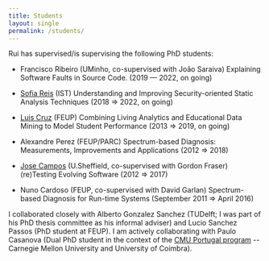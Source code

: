 ```yaml
---
title: Students
layout: single
permalink: /students/
---
```


Rui has supervised/is supervising the following PhD students:

* Francisco Ribeiro (UMinho, co-supervised with João Saraiva) Explaining Software Faults in Source Code. (2019 — 2022, on going)

* [Sofia Reis](https://sofiaoreis.github.io/) (IST) Understanding and Improving Security-oriented Static Analysis Techniques (2018 ⇒ 2022, on going)

* [Luis Cruz](https://luiscruz.github.io/) (FEUP) Combining Living Analytics and Educational Data Mining to Model Student Performance (2013 ⇒ 2019, on going)

* Alexandre Perez (FEUP/PARC) Spectrum-based Diagnosis: Measurements, Improvements and Applications (2012 ⇒ 2018)

* [Jose Campos](https://jose.github.io/) (U.Sheffield, co-supervised with Gordon Fraser) (re)Testing Evolving Software (2012 ⇒ 2017)

* Nuno Cardoso (FEUP, co-supervised with David Garlan) Spectrum-based Diagnosis for Run-time Systems (September 2011 ⇒ April 2016)

<p>I collaborated closely with Alberto Gonzalez Sanchez (TUDelft; I was part of his PhD thesis committee as his informal adviser) and Lucio Sanchez Passos (PhD student at FEUP). I am actively collaborating with Paulo Casanova (Dual PhD student in the context of the <a href="http://www.cmuportugal.org/">CMU Portugal program</a> -- Carnegie Mellon University and University of Coimbra).</p>
